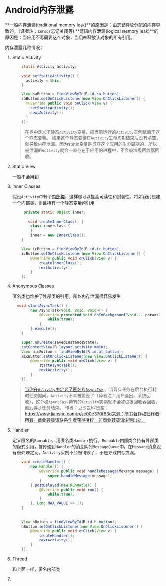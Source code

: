 # Android内存泄露

**一般内存泄漏(traditional memory leak)**的原因是：由忘记释放分配的内存导致的。（译者注：`Cursor`忘记关闭等)
**逻辑内存泄漏(logical memory leak)**的原因是：当应用不再需要这个对象，当仍未释放该对象的所有引用。



内存泄露几种情况：

1. Static Activity

   ```java
       static Activity activity;
       
       void setStaticActivity() {
         activity = this;
       }
       
       View saButton = findViewById(R.id.sa_button);
       saButton.setOnClickListener(new View.OnClickListener() {
         @Override public void onClick(View v) {
           setStaticActivity();
           nextActivity();
         }
       });
   ```

   > 在类中定义了静态`Activity`变量，把当前运行的`Activity`实例赋值于这个静态变量。
   > 如果这个静态变量在`Activity`生命周期结束后没有清空，就导致内存泄漏。因为static变量是贯穿这个应用的生命周期的，所以被泄漏的`Activity`就会一直存在于应用的进程中，不会被垃圾回收器回收。

2. Static View

   一般不会用到

3. Inner Classes

   假设`Activity`中有个[内部类](https://link.jianshu.com/?t=https://github.com/NimbleDroid/Memory-Leaks/blob/master/app/src/main/java/com/nimbledroid/memoryleaks/MainActivity.java#L126)，这样做可以提高可读性和封装性。将如我们创建一个内部类，而且持有一个静态变量的引用

   ```java
        private static Object inner;
          
          void createInnerClass() {
           class InnerClass {
           }
           inner = new InnerClass();
       }
       
       View icButton = findViewById(R.id.ic_button);
       icButton.setOnClickListener(new View.OnClickListener() {
           @Override public void onClick(View v) {
               createInnerClass();
               nextActivity();
           }
       });
   ```

4. Anonymous Classes

   匿名类也维护了外部类的引用。所以内存泄漏很容易发生

   ```java
     void startAsyncTask() {
           new AsyncTask<Void, Void, Void>() {
               @Override protected Void doInBackground(Void... params) {
                   while(true);
               }
           }.execute();
       }
       
       super.onCreate(savedInstanceState);
       setContentView(R.layout.activity_main);
       View aicButton = findViewById(R.id.at_button);
       aicButton.setOnClickListener(new View.OnClickListener() {
           @Override public void onClick(View v) {
               startAsyncTask();
               nextActivity();
           }
       });
   ```

   > [当你在`Activity`中定义了匿名的`AsyncTsk`](https://link.jianshu.com?t=https://github.com/NimbleDroid/Memory-Leaks/blob/master/app/src/main/java/com/nimbledroid/memoryleaks/MainActivity.java#L102)
   > 。当异步任务在后台执行耗时任务期间，`Activity`不幸被销毁了（译者注：用户退出，系统回收），这个被`AsyncTask`持有的`Activity`实例就不会被垃圾回收器回收，直到异步任务结束。
   > 作者：豆沙包67链接：https://www.jianshu.com/p/ac00e370f83d来源：简书著作权归作者所有。商业转载请联系作者获得授权，非商业转载请注明出处。

5. Handler

   定义匿名的`Runnable`，用匿名类`Handler`执行。`Runnable`内部类会持有外部类的隐式引用，被传递到`Handler`的消息队列`MessageQueue`中，在`Message`消息没有被处理之前，`Activity`实例不会被销毁了，于是导致内存泄漏。

   ```java
       void createHandler() {
           new Handler() {
               @Override public void handleMessage(Message message) {
                   super.handleMessage(message);
               }
           }.postDelayed(new Runnable() {
               @Override public void run() {
                   while(true);
               }
           }, Long.MAX_VALUE >> 1);
       }
       
       
       View hButton = findViewById(R.id.h_button);
       hButton.setOnClickListener(new View.OnClickListener() {
           @Override public void onClick(View v) {
               createHandler();
               nextActivity();
           }
       });
   ```

6. Thread

   和上面一样，匿名内部类

7. 















